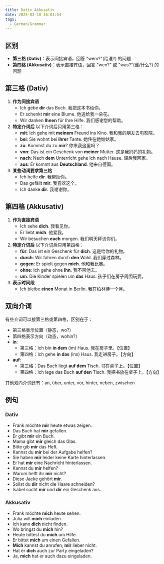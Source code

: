 ```yaml
---
title: Dativ Akkusativ
date: 2025-03-18 16:03:54
tags:
  - German/Grammar
---
```


## 区别

- **第三格 (Dativ)**：表示间接宾语，回答 "wem?"(给谁?) 的问题
- **第四格 (Akkusativ)**：表示直接宾语，回答 "wen?" 或 "was?"(谁/什么?) 的问题

## 第三格 (Dativ)

1. **作为间接宾语**
	- Ich gebe **dir** das Buch. 我把这本书给你。
	- Er schenkt **mir** eine Blume. 他送给我一朵花。
	- Wir danken **Ihnen** für Ihre Hilfe. 我们感谢您的帮助。
2. **特定介词后** 以下介词后只用第三格：
	- **mit**: Ich gehe mit **meinem** Freund ins Kino. 我和我的朋友去电影院。
	- **bei**: Sie wohnt bei **ihrer** Tante. 她住在她姑姑家。
	- **zu**: Kommst du zu **mir**? 你来我这里吗？
	- **von**: Das ist ein Geschenk von **meiner** Mutter. 这是我妈妈的礼物。
	- **nach**: Nach **dem** Unterricht gehe ich nach Hause. 课后我回家。
	- **aus**: Er kommt aus **Deutschland**. 他来自德国。
3. **某些动词要求第三格**
	- Ich helfe **dir**. 我帮助你。
	- Das gefällt **mir**. 我喜欢这个。
	- Ich danke **dir**. 我谢谢你。

## 第四格 (Akkusativ)

1. **作为直接宾语**
	- Ich sehe **dich**. 我看见你。
	- Er liebt **mich**. 他爱我。
	- Wir besuchen **euch** morgen. 我们明天拜访你们。
2. **特定介词后** 以下介词后只用第四格：
	- **für**: Das ist ein Geschenk für **dich**. 这是给你的礼物。
	- **durch**: Wir fahren durch **den** Wald. 我们穿过森林。
	- **gegen**: Er spielt gegen **mich**. 他和我比赛。
	- **ohne**: Ich gehe ohne **ihn**. 我不带他去。
	- **um**: Die Kinder spielen um **das** Haus. 孩子们在房子周围玩耍。
3. **表示时间段**
	- Ich bleibe **einen** Monat in Berlin. 我在柏林待一个月。

## 双向介词

有些介词可以接第三格或第四格，区别在于：
- 第三格表示位置（静态，wo?）
- 第四格表示方向（动态，wohin?）
- **in**:
	- 第三格：Ich bin **in dem** (im) Haus. 我在房子里。【位置】
	- 第四格：Ich gehe **in das** (ins) Haus. 我走进房子。【方向】
- **auf**:
	- 第三格：Das Buch liegt **auf dem** Tisch. 书在桌子上。【位置】
	- 第四格：Ich lege das Buch **auf den** Tisch. 我把书放在桌子上。【方向】

其他双向介词还有：an, über, unter, vor, hinter, neben, zwischen

## 例句

### Dativ

- Frank möchte **mir** heute etwas zeigen.
- Das Buch hat **mir** gefallen.
- Er gibt **mir** ein Buch.
- Mama gibt **mir** gleich das Glas.
- Bitte gib **mir** das Heft.
- Kannst du **mir** bei der Aufgabe helfen?
- Sie haben **mir** leider keine Karte hinterlassen.
- Er hat **mir** eine Nachricht hinterlassen.
- Kannst du **mir** helfen?
- Warum helft ihr **mir** nicht?
- Diese Jacke gehört **mir**.
- Sollst du **dir** nicht die Haare schneiden?
- Isabel sucht **mir** und **dir** ein Geschenk aus.

### Akkusativ

- Frank möchte **mich** heute sehen.
- Julia will **mich** einladen.
- Ich kann **dich** nicht finden.
- Wo bringst du **mich** hin?
- Heute bittest du **mich** um Hilfe.
- Er bittet **mich** um einen Gefallen.
- **Mich** kannst du anrufen, **mir** lieber nicht.
- Hat er **dich** auch zur Party eingeladen?
- Ja, **mich** hat er auch dazu eingeladen.
